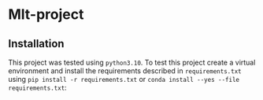 # Mlt-project


## Installation

This project was tested using `python3.10`. To test this project create a virtual environment and install the
requirements described in `requirements.txt` using `pip install -r requirements.txt` or
`conda install --yes --file requirements.txt`:
